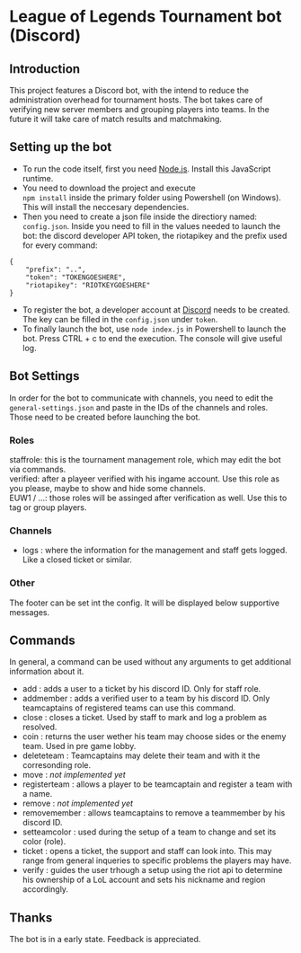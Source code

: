# League of Legends Tournament bot (Discord)
## Introduction
This project features a Discord bot, with the intend to reduce the administration overhead for tournament hosts. The bot takes care of verifying new server members and grouping players into teams. In the future it will take care of match results and matchmaking.

## Setting up the bot
- To run the code itself, first you need [Node.js](https://nodejs.org/en/). Install this JavaScript runtime. 
- You need to download the project and execute  
`npm install` inside the primary folder using Powershell (on Windows). This will install the neccesary dependencies.  
- Then you need to create a json file inside the directiory named: `config.json`. Inside you need to fill in the values needed to launch the bot: the discord developer API token, the riotapikey and the prefix used for every command:  
```
{
	"prefix": "..",
	"token": "TOKENGOESHERE",
	"riotapikey": "RIOTKEYGOESHERE"
}
```  
- To register the bot, a developer account at [Discord](https://discord.com/developers/) needs to be created. The key can be filled in the `config.json` under `token`.  
- To finally launch the bot, use `node index.js` in Powershell to launch the bot. Press CTRL + c to end the execution. The console will give useful log.
## Bot Settings
In order for the bot to communicate with channels, you need to edit the `general-settings.json` and paste in the IDs of the channels and roles. Those need to be created before launching the bot.
### Roles
staffrole: this is the tournament management role, which may edit the bot via commands.  
verified: after a playeer verified with his ingame account. Use this role as you please, maybe to show and hide some channels.  
EUW1 / ...: those roles will be assinged after verification as well. Use this to tag or group players.  
### Channels
- logs : where the information for the management and staff gets logged. Like a closed ticket or similar.  
### Other
The footer can be set int the config. It will be displayed below supportive messages.
## Commands
In general, a command can be used without any arguments to get additional information about it.
- add : adds a user to a ticket by his discord ID. Only for staff role.
- addmember : adds a verified user to a team by his discord ID. Only teamcaptains of registered teams can use this command.
- close : closes a ticket. Used by staff to mark and log a problem as resolved.
- coin : returns the user wether his team may choose sides or the enemy team. Used in pre game lobby.
- deleteteam : Teamcaptains may delete their team and with it the corresonding role.
- move : *not implemented yet*
- registerteam : allows a player to be teamcaptain and register a team with a name.
- remove : *not implemented yet*
- removemember : allows teamcaptains to remove a teammember by his discord ID.
- setteamcolor : used during the setup of a team to change and set its color (role).
- ticket : opens a ticket, the support and staff can look into. This may range from general inqueries to specific problems the players may have.
- verify : guides the user trhough a setup using the riot api to determine his ownership of a LoL account and sets his nickname and region accordingly.

## Thanks
The bot is in a early state. Feedback is appreciated.

